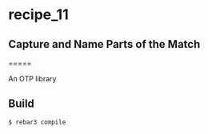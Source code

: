 # recipe_11
## Capture and Name Parts of the Match
=====

An OTP library

Build
-----

    $ rebar3 compile
